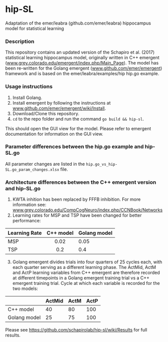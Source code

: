 # hip-SL
Adaptation of the emer/leabra (github.com/emer/leabra) hippocampus model for statistical learning

### Description
This repository contains an updated version of the Schapiro et al. (2017) statistical learning hippocampus model, originally written in C++ emergent (www.grey.colorado.edu/emergent/index.php/Main_Page).
The model has been re-written for the Golang emergent (www.github.com/emer/emergent) framework and is based on the emer/leabra/examples/hip hip.go example.

### Usage instructions
1. Install Golang.
2. Install emergent by following the instructions at www.github.com/emer/emergent/wiki/Install.
3. Download/Clone this repository.
4. `cd` to the repo folder and run the command `go build && hip-sl`.

This should open the GUI view for the model. Please refer to emergent documentation for information on the GUI view.

### Parameter differences between the hip.go example and hip-SL.go
All parameter changes are listed in the `hip.go_vs_hip-SL.go_param_changes.xlsx` file.

### Architecture differences between the C++ emergent version and hip-SL.go
1. KWTA inhition has been replaced by FFFB inhibition. For more information see: www.grey.colorado.edu/CompCogNeuro/index.php/CCNBook/Networks
2. Learning rates for MSP and TSP have been changed for better performance:

| Learning Rate | C++ model     | Golang model  |
| ------------- |:-------------:|---------------|
| MSP    	| 0.02		| 0.05 		|
| TSP     	| 0.2      	| 0.4 		|

3. Golang emergent divides trials into four quarters of 25 cycles each, with each quarter serving as a different learning phase. The ActMid, ActM and ActP learning variables from C++ emergent are therefore recorded at different timepoints in a Golang emergent training trial vs a C++ emergent training trial. Cycle at which each variable is recorded for the two models:

| 			| ActMid | ActM | ActP |
|---------------	|----	 | ---	| ---  |
| C++ model	| 40	 | 80 | 100   |
| Golang model	| 25	 | 75   | 100   |


Please see https://github.com/schapirolab/hip-sl/wiki/Results for full results.
